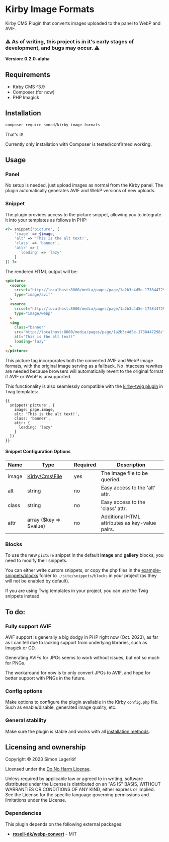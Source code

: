 # Kirby Image Formats

Kirby CMS Plugin that converts images uploaded to the panel to WebP and AVIF.

### ⚠️ As of writing, this project is in it's early stages of development, and bugs may occur. ⚠️

**Version: 0.2.0-alpha**

## Requirements

* Kirby CMS ^3.9
* Composer (for now)
* PHP Imagick

## Installation

```bash
composer require smncd/kirby-image-formats
```

That's it!

Currently only installation with Composer is tested/confirmed working.

## Usage

### Panel

No setup is needed, just upload images as normal from the Kirby panel. The plugin automatically generates AVIF and WebP versions of new uploads.

### Snippet

The plugin provides access to the picture snippet, allowing you to integrate it into your templates as follows in PHP:

```php
<?= snippet('picture', [
    'image' => $image,
    'alt' => 'This is the alt text!',
    'class' => 'banner',
    'attr' => [
      'loading' => 'lazy'
    ]
]) ?>
```

The rendered HTML output will be:

```html
<picture>
  <source
    srcset="http://localhost:8000/media/pages/page/1a2b3c4d5e-1738447298/file-name.avif"
    type="image/avif"
  >
  <source
    srcset="http://localhost:8000/media/pages/page/1a2b3c4d5e-1738447298/file-name.webp"
    type="image/webp"
  >
  <img
    class="banner"
    src="http://localhost:8000/media/pages/page/1a2b3c4d5e-1738447298/file-name.jpg"
    alt="This is the alt text!"
    loading="lazy"
  >
</picture>
```
This picture tag incorporates both the converted AVIF and WebP image formats, with the original image serving as a fallback. No .htaccess rewrites are needed because browsers will automatically revert to the original format if AVIF or WebP is unsupported.

This functionality is also seamlessly compatible with the [kirby-twig plugin](https://github.com/wearejust/kirby-twig) in Twig templates:

```twig
{{
  snippet('picture', {
    image: page.image,
    alt: 'This is the alt text!',
    class: 'banner',
    attr: {
      loading: 'lazy'
    }
  })
}}
```

#### Snippet Configuration Options

|Name |Type                                                                          |Required|Description                                   |
|--   |--                                                                            |--      |--                                            |
|image|[Kirby\Cms\File](https://github.com/getkirby/kirby/blob/main/src/Cms/File.php)|yes     |The image file to be queried.                 |
|alt  |string                                                                        |no      |Easy access to the 'alt' attr.                |
|class|string                                                                        |no      |Easy access to the 'class' attr.              |
|attr |array ($key => $value)                                                        |no      |Additional HTML attributes as key-value pairs.|

### Blocks

To use the new `picture` snippet in the default **image** and **gallery** blocks, you need to modify their snippets.

You can either write custom snippets, or copy the php files in the [example-snippets/blocks](./example-snippets/blocks/) folder to `./site/snippets/blocks` in your project (as they will not be enabled by default).

If you are using Twig templates in your project, you can use the Twig snippets instead.

## To do:

### Fully support AVIF

AVIF support is generally a big dodgy in PHP right now (Oct. 2023), as far as I can tell due to lacking support from underlying libraries, such as Imagick or GD.

Generating AVIFs for JPGs seems to work without issues, but not so much for PNGs.

The workaround for now is to only convert JPGs to AVIF, and hope for better support with PNGs in the future.

### Config options

Make options to configure the plugin available in the Kirby `config.php` file.
Such as enable/disable, generated image quality, etc.

### General stability

Make sure the plugin is stable and works with all [installation methods](https://getkirby.com/docs/guide/plugins/plugin-setup-basic#the-three-plugin-installation-methods).

## Licensing and ownership

Copyright © 2023 Simon Lagerlöf

Licensed under the [Do No Harm License](./LICENSE).

Unless required by applicable law or agreed to in writing, software distributed under the License is
distributed on an "AS IS" BASIS, WITHOUT WARRANTIES OR CONDITIONS OF ANY KIND, either express or
implied. See the License for the specific language governing permissions and limitations under the
License.

### Dependencies

This plugin depends on the following external packages:

* [**rosell-dk/webp-convert**](https://github.com/rosell-dk/webp-convert) - MIT
